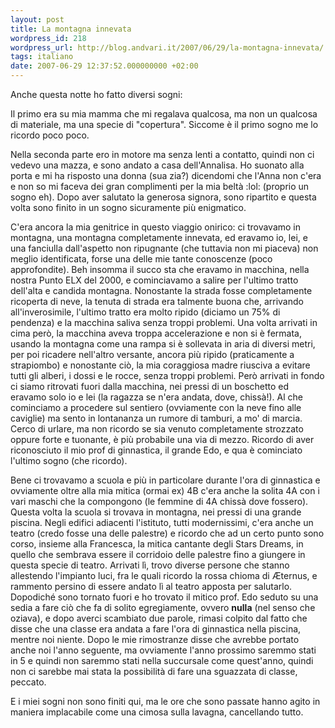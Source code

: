 ```yaml
---
layout: post
title: La montagna innevata
wordpress_id: 218
wordpress_url: http://blog.andvari.it/2007/06/29/la-montagna-innevata/
tags: italiano
date: 2007-06-29 12:37:52.000000000 +02:00
---
```

Anche questa notte ho fatto diversi sogni:

Il primo era su mia mamma che mi regalava qualcosa, ma non un qualcosa di materiale, ma una specie di "copertura". Siccome è il primo sogno me lo ricordo poco poco.

Nella seconda parte ero in motore ma senza lenti a contatto, quindi non ci vedevo una mazza, e sono andato a casa dell'Annalisa. Ho suonato alla porta e mi ha risposto una donna (sua zia?) dicendomi che l'Anna non c'era e non so mi faceva dei gran complimenti per la mia beltà :lol: (proprio un sogno eh). Dopo aver salutato la generosa signora, sono ripartito e questa volta sono finito in un sogno sicuramente più enigmatico.

C'era ancora la mia genitrice in questo viaggio onirico: ci trovavamo in montagna, una montagna completamente innevata, ed eravamo io, lei, e una fanciulla dall'aspetto non ripugnante (che tuttavia non mi piaceva) non meglio identificata, forse una delle mie tante conoscenze (poco approfondite). Beh insomma il succo sta che eravamo in macchina, nella nostra Punto ELX del 2000, e cominciavamo a salire per l'ultimo tratto dell'alta e candida montagna. Nonostante la strada fosse completamente ricoperta di neve, la tenuta di strada era talmente buona che, arrivando all'inverosimile, l'ultimo tratto era molto ripido (diciamo un 75% di pendenza) e la macchina saliva senza troppi problemi. Una volta arrivati in cima però, la macchina aveva troppa accelerazione e non si è fermata, usando la montagna come una rampa si è sollevata in aria di diversi metri, per poi ricadere nell'altro versante, ancora più ripido (praticamente a strapiombo) e nonostante ciò, la mia coraggiosa madre riusciva a evitare tutti gli alberi, i dossi e le rocce, senza troppi problemi. Però arrivati in fondo ci siamo ritrovati fuori dalla macchina, nei pressi di un boschetto ed eravamo solo io e lei (la ragazza se n'era andata, dove, chissà!). Al che cominciamo a procedere sul sentiero (ovviamente con la neve fino alle caviglie) ma sento in lontananza un rumore di tamburi, a mo' di marcia. Cerco di urlare, ma non ricordo se sia venuto completamente strozzato oppure forte e tuonante, è più probabile una via di mezzo. Ricordo di aver riconosciuto il mio prof di ginnastica, il grande Edo, e qua è cominciato l'ultimo sogno (che ricordo).

Bene ci trovavamo a scuola e più in particolare durante l'ora di ginnastica e ovviamente oltre alla mia mitica (ormai ex) 4B c'era anche la solita 4A con i vari maschi che la compongono (le femmine di 4A chissà dove fossero). Questa volta la scuola si trovava in montagna, nei pressi di una grande piscina. Negli edifici adiacenti l'istituto, tutti modernissimi, c'era anche un teatro (credo fosse una delle palestre) e ricordo che ad un certo punto sono corso, insieme alla Francesca, la mitica cantante degli Stars Dreams, in quello che sembrava essere il corridoio delle palestre fino a giungere in questa specie di teatro. Arrivati lì, trovo diverse persone che stanno allestendo l'impianto luci, fra le quali ricordo la rossa chioma di Æternus, e rammento persino di essere andato lì al teatro apposta per salutarlo. Dopodiché sono tornato fuori e ho trovato il mitico prof. Edo seduto su una sedia a fare ciò che fa di solito egregiamente, ovvero <strong>nulla</strong> (nel senso che oziava), e dopo averci scambiato due parole, rimasi colpito dal fatto che disse che una classe era andata a fare l'ora di ginnastica nella piscina, mentre noi niente. Dopo le mie rimostranze disse che avrebbe portato anche noi l'anno seguente, ma ovviamente l'anno prossimo saremmo stati in 5 e quindi non saremmo stati nella succursale come quest'anno, quindi non ci sarebbe mai stata la possibilità di fare una sguazzata di classe, peccato.

E i miei sogni non sono finiti qui, ma le ore che sono passate hanno agito in maniera implacabile come una cimosa sulla lavagna, cancellando tutto.
